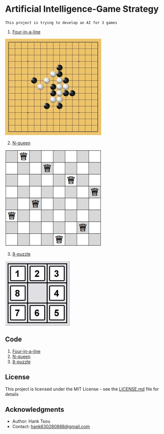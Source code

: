 # Artificial Intelligence-Game Strategy
```
This project is trying to develop an AI for 3 games
```

1. [Four-in-a-line](https://github.com/Hank-Tsou/Artificial-Intelligence-four-in-a-line)

![](four_in_a_line.jpg)

2. [N-queen](https://github.com/Hank-Tsou/Artificial-Intelligence-N-queen)

![](N_queen.jpg)

3. [8-puzzle](https://github.com/Hank-Tsou/Artificial-Intelligence-8-puzzle)

![](8_puzzle.jpg)


## Code
1. [Four-in-a-line](https://github.com/Hank-Tsou/Artificial-Intelligence-four-in-a-line)
2. [N-queen](https://github.com/Hank-Tsou/Artificial-Intelligence-N-queen)
3. [8-puzzle](https://github.com/Hank-Tsou/Artificial-Intelligence-8-puzzle)

## License

This project is licensed under the MIT License - see the [LICENSE.md](LICENSE.md) file for details

## Acknowledgments

* Author: Hank Tsou
* Contact: hank630280888@gmail.com

